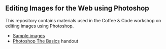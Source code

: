 ## Editing Images for the Web using Photoshop

This repository contains materials used in the Coffee & Code workshop on editing images using Photoshop.
- [Sample images](/Photoshop-Workshop/Photoshop%20Sample%20Images)
- [Photoshop The Basics](/Photoshop-Workshop/Photoshop_%20The%20Basics.docx) handout
